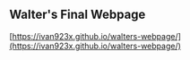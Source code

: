 ## Walter's Final Webpage

[https://ivan923x.github.io/walters-webpage/](https://ivan923x.github.io/walters-webpage/)
